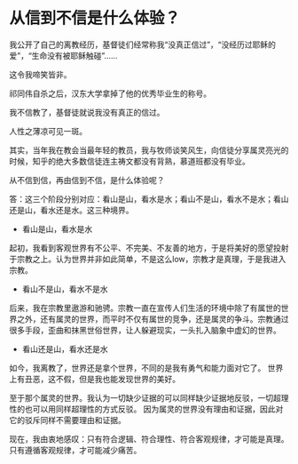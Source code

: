 # 从信到不信是什么体验？

我公开了自己的离教经历，基督徒们经常称我“没真正信过”，“没经历过耶稣的爱”，“生命没有被耶稣触碰”……

这令我啼笑皆非。

祁同伟自杀之后，汉东大学拿掉了他的优秀毕业生的称号。

我不信教了，基督徒就说我没有真正的信过。

人性之薄凉可见一斑。

其实，当年我在教会当最年轻的教员，我与牧师谈笑风生，向信徒分享属灵亮光的时候，知乎的绝大多数信徒连主祷文都没有背熟，慕道班都没有毕业。

从不信到信，再由信到不信，是什么体验呢？

答：这三个阶段分别对应：看山是山，看水是水；看山不是山，看水不是水；看山还是山，看水还是水。这三种境界。

- 看山是山，看水是水

起初，我看到客观世界有不公平、不完美、不友善的地方，于是将美好的愿望投射于宗教之上。认为世界并非如此简单，不是这么low，宗教才是真理，于是我进入宗教。

- 看山不是山，看水不是水

后来，我在宗教里遨游和驰骋。宗教一直在宣传人们生活的环境中除了有属世的世界之外，还有属灵的世界，而平时不仅有属世的竞争，还是属灵的争斗。宗教通过很多手段，歪曲和抹黑世俗世界，让人躲避现实，一头扎入脑象中虚幻的世界。

- 看山还是山，看水还是水

如今，我离教了，世界还是拿个世界，不同的是我有勇气和能力面对它了。
世界上有丑恶，这不假，但是我也能发现世界的美好。

至于那个属灵的世界。我认为一切缺少证据的可以同样缺少证据地反驳，一切超理性的也可以用同样超理性的方式反驳。
因为属灵的世界没有理由和证据，因此对它的驳斥同样不需要理由和证据。


现在，我由衷地感叹：只有符合逻辑、符合理性、符合客观规律，才可能是真理。
只有遵循客观规律，才可能减少痛苦。